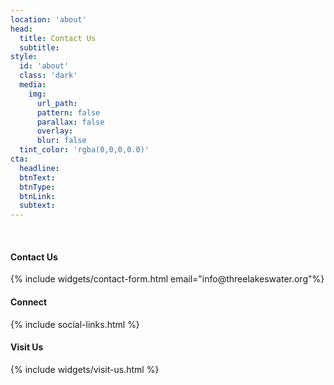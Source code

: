 ```yaml
---
location: 'about'
head:
  title: Contact Us
  subtitle:
style:
  id: 'about'
  class: 'dark'
  media:
    img:
      url_path:
      pattern: false
      parallax: false
      overlay:
      blur: false
  tint_color: 'rgba(0,0,0,0.0)'
cta:
  headline:
  btnText:
  btnType:
  btnLink:
  subtext:
---
```


​

<div class="col-sm-9">
    <h4 class="text-left">Contact Us</h4>
    {% include widgets/contact-form.html email="info@threelakeswater.org"%}
</div>


<div class="col-sm-3">
<h4 class="text-left">Connect</h4>
{% include social-links.html %}

<h4 class="text-left">Visit Us</h4>
{% include widgets/visit-us.html %}
</div>
